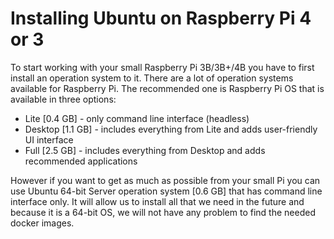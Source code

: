 # Installing Ubuntu on Raspberry Pi 4 or 3
To start working with your small Raspberry Pi 3B/3B+/4B you have to first install an operation system to it. There are a lot of operation systems available for Raspberry Pi. The recommended one is Raspberry Pi OS that is available in three options: 
* Lite [0.4 GB] - only command line interface (headless)
* Desktop [1.1 GB] - includes everything from Lite and adds user-friendly UI interface
* Full [2.5 GB] - includes everything from Desktop and adds recommended applications

However if you want to get as much as possible from your small Pi you can use Ubuntu 64-bit Server operation system [0.6 GB] that has command line interface only. It will allow us to install all that we need in the future and because it is a 64-bit OS, we will not have any problem to find the needed docker images.
